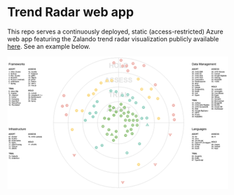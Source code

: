 # Trend Radar web app

This repo serves a continuously deployed, static (access-restricted) Azure web app featuring the Zalando trend radar visualization publicly available [here](https://github.com/zalando/tech-radar). See an example below.

<p align="center">
  <img src="https://github.com/cm230/trend-radar/blob/master/Tech Radar.PNG"/>
</p>
